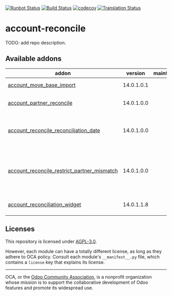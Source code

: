 [![Runbot Status](https://runbot.odoo-community.org/runbot/badge/flat/98/14.0.svg)](https://runbot.odoo-community.org/runbot/repo/github-com-oca-account-reconcile-98)
[![Build Status](https://travis-ci.com/OCA/account-reconcile.svg?branch=14.0)](https://travis-ci.com/OCA/account-reconcile)
[![codecov](https://codecov.io/gh/OCA/account-reconcile/branch/14.0/graph/badge.svg)](https://codecov.io/gh/OCA/account-reconcile)
[![Translation Status](https://translation.odoo-community.org/widgets/account-reconcile-14-0/-/svg-badge.svg)](https://translation.odoo-community.org/engage/account-reconcile-14-0/?utm_source=widget)

<!-- /!\ do not modify above this line -->

# account-reconcile

TODO: add repo description.

<!-- /!\ do not modify below this line -->

<!-- prettier-ignore-start -->

[//]: # (addons)

Available addons
----------------
addon | version | maintainers | summary
--- | --- | --- | ---
[account_move_base_import](account_move_base_import/) | 14.0.1.0.1 |  | Journal Entry base import
[account_partner_reconcile](account_partner_reconcile/) | 14.0.1.0.0 |  | Account Partner Reconcile
[account_reconcile_reconciliation_date](account_reconcile_reconciliation_date/) | 14.0.1.0.0 |  | Track Reconciliation Date of Payments and Invoices
[account_reconcile_restrict_partner_mismatch](account_reconcile_restrict_partner_mismatch/) | 14.0.1.0.0 |  | Restrict reconciliation on receivable and payable accounts to the same partner
[account_reconciliation_widget](account_reconciliation_widget/) | 14.0.1.1.8 |  | Account reconciliation widget

[//]: # (end addons)

<!-- prettier-ignore-end -->

## Licenses

This repository is licensed under [AGPL-3.0](LICENSE).

However, each module can have a totally different license, as long as they adhere to OCA
policy. Consult each module's `__manifest__.py` file, which contains a `license` key
that explains its license.

----

OCA, or the [Odoo Community Association](http://odoo-community.org/), is a nonprofit
organization whose mission is to support the collaborative development of Odoo features
and promote its widespread use.
